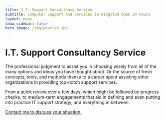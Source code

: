 ```yaml
---
title: I.T. Support Consultancy Service
subtitle: Computer Support And Services in Kingston Open 24 hours
layout: page
show_sidebar: false
hero_image: /img/wheeler.jpg
---
```


# I.T. Support Consultancy Service

The professional judgment to assist you in choosing wisely from all of the many options and ideas you have thought about. Or the source of fresh concepts, tools, and methods thanks to a career spent assisting other organizations in providing top-notch support services.

From a quick review over a few days, which might be followed by progress checks, to medium-term engagements that aid in defining and even putting into practice IT support strategy, and everything in between.

<a href="/connect/" target="_blank">Contact me to discuss your situation.</a>



